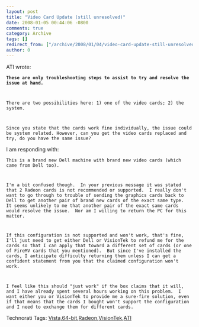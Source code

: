 ```yaml
---
layout: post
title: "Video Card Update (still unresolved)"
date: 2008-01-05 00:44:06 -0800
comments: true
category: Archive
tags: []
redirect_from: ["/archive/2008/01/04/video-card-update-still-unresolved.aspx/"]
author: 0
---
```

<!-- more -->
<p>ATI wrote:</p>  <p><code><strong>These are only troubleshooting steps to assist to try and resolve the issue at hand.</strong></p>    <p>There are two possibilities here: 1) one of the video cards; 2) the system.</p>    <p>Since you state that the cards work fine individually, the issue could be system related. However, can you get the video cards replaced and try, do you have the same issue?</code></p>  <p>I am responding with:</p>  <p><code>This is a brand new Dell machine with brand new video cards (which came from Dell too). </p>    <p>I'm a bit confused though.  In your previous message it was stated that 2 Radeon cards is not recommended or supported.  I really don't want to go through to trouble of sending the graphics cards back to Dell to get another pair of brand new cards of the exact same type.  It seems unlikely to me that another pair of the exact same cards would resolve the issue.  Nor am I willing to return the PC for this matter. </p>    <p>If this configuration is not supported and won't work, that's fine, I'll just need to get either Dell or VisionTek to refund me for the cards so that I can apply that toward a different set of cards (or one of FireMV cards that you mentioned).  But since I've installed the cards, I anticipate difficulty returning them unless I can get a confident statement from you that the claimed configuration won't work. </p>    <p>I feel like this should "just work" if the box claims that it will, and I have already spent several hours working on this problem.  I want either you or VisionTek to provide me a sure-fire solution, even if that means that the cards I bought won't support the configuration and I need to exchange them for different cards.</code></p>  <div class="wlWriterSmartContent" id="scid:0767317B-992E-4b12-91E0-4F059A8CECA8:f4184fb9-a5c5-4503-8ee8-f467c9a4a12d" style="padding-right: 0px; display: inline; padding-left: 0px; padding-bottom: 0px; margin: 0px; padding-top: 0px">Technorati Tags: <a href="http://technorati.com/tags/Vista" rel="tag">Vista</a>,<a href="http://technorati.com/tags/64-bit" rel="tag">64-bit</a>,<a href="http://technorati.com/tags/Radeon" rel="tag">Radeon</a>,<a href="http://technorati.com/tags/VisionTek" rel="tag">VisionTek</a>,<a href="http://technorati.com/tags/ATI" rel="tag">ATI</a></div>

